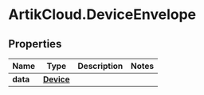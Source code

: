 # ArtikCloud.DeviceEnvelope

## Properties
Name | Type | Description | Notes
------------ | ------------- | ------------- | -------------
**data** | [**Device**](Device.md) |  | 


